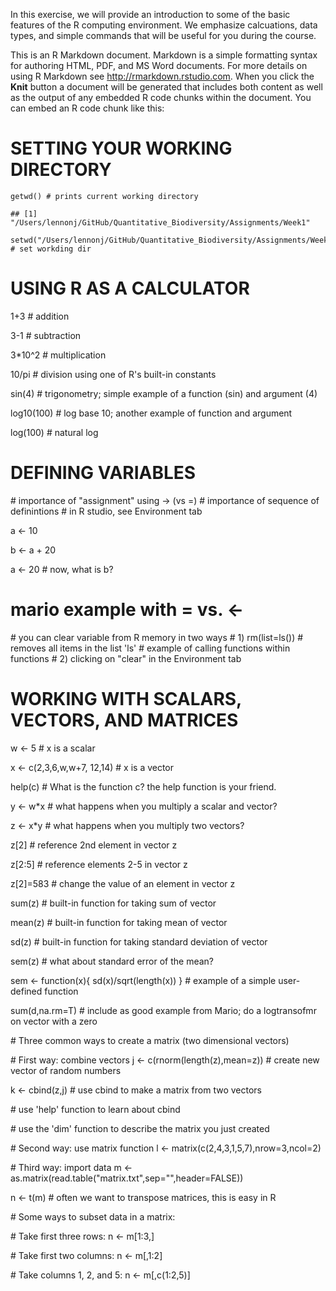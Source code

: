 In this exercise, we will provide an introduction to some of the basic
features of the R computing environment. We emphasize calcuations, data
types, and simple commands that will be useful for you during the
course.

This is an R Markdown document. Markdown is a simple formatting syntax
for authoring HTML, PDF, and MS Word documents. For more details on
using R Markdown see <http://rmarkdown.rstudio.com>. When you click the
**Knit** button a document will be generated that includes both content
as well as the output of any embedded R code chunks within the document.
You can embed an R code chunk like this:

SETTING YOUR WORKING DIRECTORY
==============================

    getwd() # prints current working directory

    ## [1] "/Users/lennonj/GitHub/Quantitative_Biodiversity/Assignments/Week1"

    setwd("/Users/lennonj/GitHub/Quantitative_Biodiversity/Assignments/Week1") # set workding dir

USING R AS A CALCULATOR
=======================

1+3 \# addition

3-1 \# subtraction

3\*10\^2 \# multiplication

10/pi \# division using one of R's built-in constants

sin(4) \# trigonometry; simple example of a function (sin) and argument
(4)

log10(100) \# log base 10; another example of function and argument

log(100) \# natural log

DEFINING VARIABLES
==================

\# importance of "assignment" using -\> (vs =) \# importance of sequence
of definintions \# in R studio, see Environment tab

a \<- 10

b \<- a + 20

a \<- 20 \# now, what is b?

mario example with = vs. \<-
============================

\# you can clear variable from R memory in two ways \# 1) rm(list=ls())
\# removes all items in the list 'ls' \# example of calling functions
within functions \# 2) clicking on "clear" in the Environment tab

WORKING WITH SCALARS, VECTORS, AND MATRICES
===========================================

w \<- 5 \# x is a scalar

x \<- c(2,3,6,w,w+7, 12,14) \# x is a vector

help(c) \# What is the function c? the help function is your friend.

y \<- w\*x \# what happens when you multiply a scalar and vector?

z \<- x\*y \# what happens when you multiply two vectors?

z[2] \# reference 2nd element in vector z

z[2:5] \# reference elements 2-5 in vector z

z[2]=583 \# change the value of an element in vector z

sum(z) \# built-in function for taking sum of vector

mean(z) \# built-in function for taking mean of vector

sd(z) \# built-in function for taking standard deviation of vector

sem(z) \# what about standard error of the mean?

sem \<- function(x){ sd(x)/sqrt(length(x)) } \# example of a simple
user-defined function

sum(d,na.rm=T) \# include as good example from Mario; do a logtransofmr
on vector with a zero

\# Three common ways to create a matrix (two dimensional vectors)

\# First way: combine vectors j \<- c(rnorm(length(z),mean=z)) \# create
new vector of random numbers

k \<- cbind(z,j) \# use cbind to make a matrix from two vectors

\# use 'help' function to learn about cbind

\# use the 'dim' function to describe the matrix you just created

\# Second way: use matrix function l \<-
matrix(c(2,4,3,1,5,7),nrow=3,ncol=2)

\# Third way: import data m \<-
as.matrix(read.table("matrix.txt",sep="",header=FALSE))

n \<- t(m) \# often we want to transpose matrices, this is easy in R

\# Some ways to subset data in a matrix:

\# Take first three rows: n \<- m[1:3,]

\# Take first two columns: n \<- m[,1:2]

\# Take columns 1, 2, and 5: n \<- m[,c(1:2,5)]
